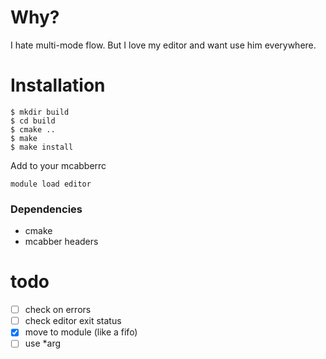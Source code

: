 # Why?
I hate multi-mode flow. But I love my editor and want use him
everywhere.

# Installation
```
$ mkdir build
$ cd build
$ cmake ..
$ make
$ make install
```

Add to your mcabberrc
```
module load editor
```

### Dependencies
- cmake
- mcabber headers

# todo
- [ ] check on errors
- [ ] check editor exit status
- [x] move to module (like a fifo)
- [ ] use *arg
